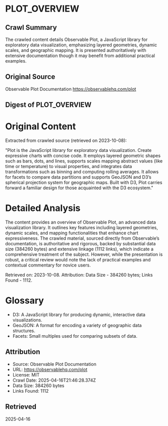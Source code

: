 # PLOT_OVERVIEW

## Crawl Summary
The crawled content details Observable Plot, a JavaScript library for exploratory data visualization, emphasizing layered geometries, dynamic scales, and geographic mapping. It is presented authoritatively with extensive documentation though it may benefit from additional practical examples.

## Original Source
Observable Plot Documentation
https://observablehq.com/plot

## Digest of PLOT_OVERVIEW

# Original Content

Extracted from crawled source (retrieved on 2023-10-08):

"Plot is the JavaScript library for exploratory data visualization. Create expressive charts with concise code. It employs layered geometric shapes such as bars, dots, and lines, supports scales mapping abstract values (like time or temperature) to visual properties, and integrates data transformations such as binning and computing rolling averages. It allows for facets to compare data partitions and supports GeoJSON and D3’s spherical projection system for geographic maps. Built with D3, Plot carries forward a familiar design for those acquainted with the D3 ecosystem."

# Detailed Analysis

The content provides an overview of Observable Plot, an advanced data visualization library. It outlines key features including layered geometries, dynamic scales, and mapping functionalities that enhance chart expressiveness. The crawled material, sourced directly from Observable’s documentation, is authoritative and rigorous, backed by substantial data size (384260 bytes) and extensive linkage (1112 links), which indicate a comprehensive treatment of the subject. However, while the presentation is robust, a critical review would note the lack of practical examples and contextual commentary for novice users.

Retrieved on: 2023-10-08.
Attribution: Data Size - 384260 bytes; Links Found - 1112.

# Glossary

- D3: A JavaScript library for producing dynamic, interactive data visualizations.
- GeoJSON: A format for encoding a variety of geographic data structures.
- Facets: Small multiples used for comparing subsets of data.



## Attribution
- Source: Observable Plot Documentation
- URL: https://observablehq.com/plot
- License: MIT
- Crawl Date: 2025-04-16T21:46:28.374Z
- Data Size: 384260 bytes
- Links Found: 1112

## Retrieved
2025-04-16
